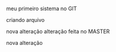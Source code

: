 meu primeiro sistema no GIT

criando arquivo 

nova alteração
alteração feita no MASTER

nova alteração